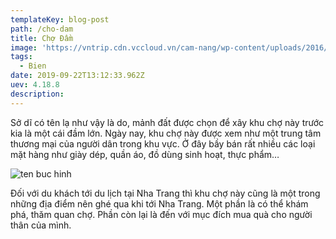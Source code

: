 ```yaml
---
templateKey: blog-post
path: /cho-dam
title: Chợ Đầm
image: 'https://vntrip.cdn.vccloud.vn/cam-nang/wp-content/uploads/2016/01/cho-dam-nha-trang2.jpg' 
tags:
  - Bien
date: 2019-09-22T13:12:33.962Z
uev: 4.18.8
description: 
---
```


Sở dĩ có tên lạ như vậy là do, mảnh đất được chọn để xây khu chợ này trước kia là một cái đầm lớn. Ngày nay, khu chợ này được xem như một trung tâm thương mại của người dân trong khu vực. Ở đây bầy bán rất nhiều các loại mặt hàng như giày dép, quần áo, đồ dùng sinh hoạt, thực phẩm…

![ten buc hinh](https://statics.vntrip.vn/data-v2/data-guide/img_content/1462763101_cho-dam-nha-trang-1.jpg "ten buc hinh")

Đối với du khách tới du lịch tại Nha Trang thì khu chợ này cũng là một trong những địa điểm nên ghé qua khi tới Nha Trang. Một phần là có thể khám phá, thăm quan chợ. Phần còn lại là đến với mục đích mua quà cho người thân của mình.